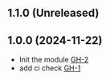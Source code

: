 ## 1.1.0 (Unreleased)
## 1.0.0 (2024-11-22)

- Init the module [GH-2](https://github.com/alibabacloud-automation/terraform-alicloud-landing-zone-cloudsso/pull/2)
- add ci check [GH-1](https://github.com/alibabacloud-automation/terraform-alicloud-landing-zone-cloudsso/pull/1)